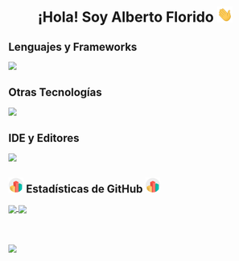 <h1 align="center">¡Hola! Soy Alberto Florido <img src="src/Hi.gif" height="30"></h1>

<h2>Lenguajes y Frameworks</h2>
<a href="https://github.com/aflr">
  <img src="https://skillicons.dev/icons?i=java,php,js,jquery,html,css,bootstrap,sass,c,cpp,qt,lua&perline=6">
</a>

<h2>Otras Tecnologías</h2>
<a href="https://github.com/aflr">
  <img src="https://skillicons.dev/icons?i=git,bash,linux,mysql,nginx,docker,md,regex&perline=4">
</a>

<h2>IDE y Editores</h2>
<a href="https://github.com/aflr">
  <img src="https://skillicons.dev/icons?i=vscode,eclipse,idea,vim">
</a>

<h2><img src="src/stats.gif" height="30"> Estadísticas de GitHub <img src="src/stats.gif" height="30"></h2>

<a href="https://github.com/aflr">
  <img height=190 align="center" src="https://github-readme-stats.vercel.app/api?username=aflr&rank_icon=github&bg_color=00000000&locale=es&include_all_commits=true&show_icons=true&hide=contribs&custom_title=Estadísticas+de+GitHub+de+Alberto" />
</a>
<a href="https://github.com/aflr">
  <img height=190 align="center" src="https://github-readme-stats.vercel.app/api/top-langs/?username=aflr&langs_count=8&layout=compact&bg_color=00000000&locale=es" />
</a>

<br><br>

<p align="left"><img src="https://komarev.com/ghpvc/?username=aflr&label=Visitas+al+perfil"></p>

